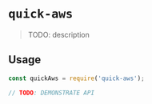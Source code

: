 # `quick-aws`

> TODO: description

## Usage

```js
const quickAws = require('quick-aws');

// TODO: DEMONSTRATE API
```
